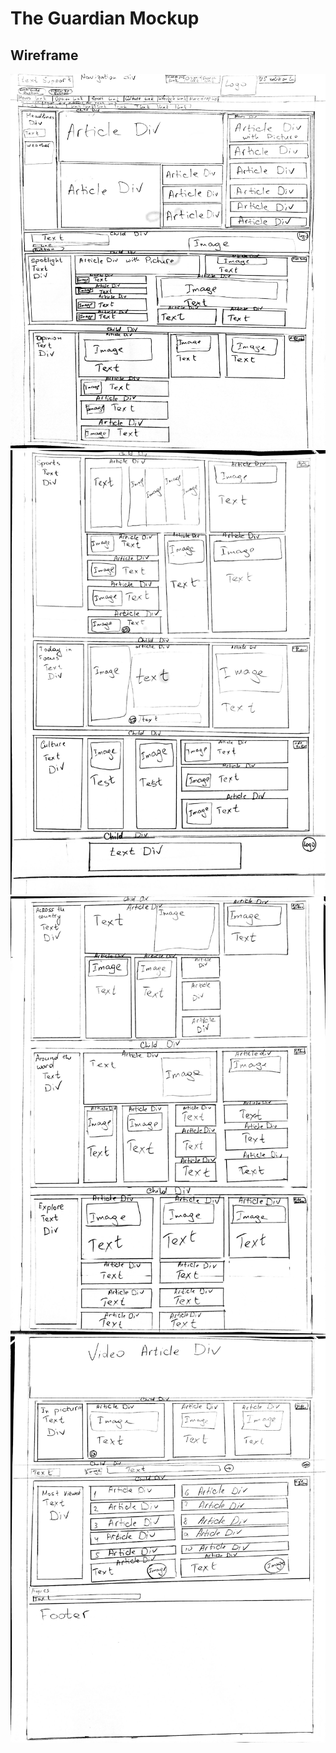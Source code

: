 # The Guardian Mockup

## Wireframe
![alt text](https://github.com/OlgaSannikov/the_guardian_mockup/blob/master/the-guardian/src/images/1.jpg)
![alt text](https://github.com/OlgaSannikov/the_guardian_mockup/blob/master/the-guardian/src/images/2.jpg)
![alt text](https://github.com/OlgaSannikov/the_guardian_mockup/blob/master/the-guardian/src/images/3.jpg)
![alt text](https://github.com/OlgaSannikov/the_guardian_mockup/blob/master/the-guardian/src/images/4.jpg)